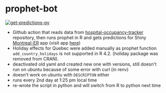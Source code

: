 # prophet-bot

[![get-predictions-py](https://github.com/jlomako/prophet-bot/actions/workflows/main.yml/badge.svg)](https://github.com/jlomako/prophet-bot/actions/workflows/main.yml)

* Github action that reads data from <a href="https://github.com/jlomako/hospital-occupancy-tracker">hospital-occupancy-tracker</a> repository, then runs prophet in R and gets predictions for Shiny <a href = "https://github.com/jlomako/Montreal-ER">Montreal-ER</a> app (visit app <a href="https://jlomako.shinyapps.io/Montreal_ER/">here</a>)
* Holiday effects for Quebec were added manually as prophet function <code>add_country_holidays</code> is not supported in R 4.2. (holiday package was removed from CRAN). 
* deactivated old yaml and created new one with versions, still doesn't run on ubuntu because of some error with curl (in renv) 
* doesn't work on ubuntu with <code>DESCRIPTON</code> either
* runs every 2nd day at 1:25 pm local time
* re-wrote the script in python and will switch from R to python next time
